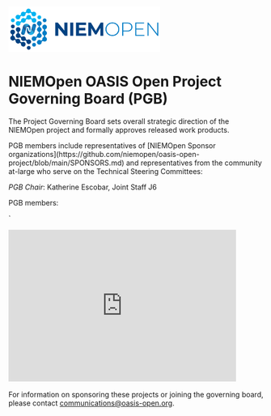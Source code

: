 <img src="artwork/NIEM-NO-Logo-v5.png" width="300">

<h1>NIEMOpen OASIS Open Project Governing Board (PGB)</h1>

<p>The Project Governing Board sets overall strategic direction of the NIEMOpen project and formally approves released work products.</p> 

<p>PGB members include representatives of [NIEMOpen Sponsor organizations](https://github.com/niemopen/oasis-open-project/blob/main/SPONSORS.md) and representatives from the community at-large who serve on the Technical Steering Committees:</p>

<p><i>PGB Chair</i>: Katherine Escobar, Joint Staff J6</p>

<p>PGB members:</p>
`
<p><iframe src="https://docs.google.com/spreadsheets/d/e/2PACX-1vT38MUZFWO1ISzQWC6wSulN7IJCmYdSOIxBiofgO4c8mRF0hOuLEO59bW6McK2Lm0DgJkpaPLAf38AI/pubhtml?gid=195936653&amp;single=true&amp;widget=true&amp;headers=false" style="border-style: none; width: 450px; height: 300px" title="NIEMOpen Project Governing Board members]"></iframe>
</p>

<p>For information on sponsoring these projects or joining the governing board, please contact <a href="mailto:communications@oasis-open.org">communications@oasis-open.org</a>. </p>
